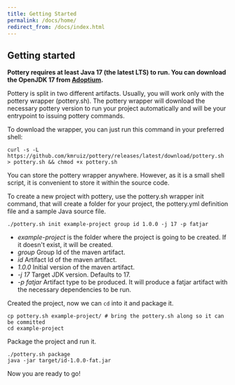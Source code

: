 ```yaml
---
title: Getting Started
permalink: /docs/home/
redirect_from: /docs/index.html
---
```


## Getting started

**Pottery requires at least Java 17 (the latest LTS) to run. You can download the OpenJDK 17 from [Adoptium](https://adoptium.net/).**

Pottery is split in two different artifacts. Usually, you will work only with the pottery wrapper (pottery.sh). The pottery wrapper
will download the necessary pottery version to run your project automatically and will be your entrypoint to issuing pottery
commands.

To download the wrapper, you can just run this command in your preferred shell:

```shell
curl -s -L https://github.com/kmruiz/pottery/releases/latest/download/pottery.sh > pottery.sh && chmod +x pottery.sh
```

You can store the pottery wrapper anywhere. However, as it is a small shell script, it is convenient to store it within the source code.

To create a new project with pottery, use the pottery.sh wrapper init command, that will create a folder for your project, the pottery.yml
definition file and a sample Java source file.

```shell
./pottery.sh init example-project group id 1.0.0 -j 17 -p fatjar
```

* _example-project_ is the folder where the project is going to be created. If it doesn't exist, it will be created.
* _group_ Group Id of the maven artifact.
* _id_ Artifact Id of the maven artifact.
* _1.0.0_ Initial version of the maven artifact.
* _-j 17_ Target JDK version. Defaults to 17.
* _-p fatjar_ Artifact type to be produced. It will produce a fatjar artifact with the necessary dependencies to be run.

Created the project, now we can `cd` into it and package it.

```shell
cp pottery.sh example-project/ # bring the pottery.sh along so it can be committed
cd example-project
```

Package the project and run it.

```shell
./pottery.sh package
java -jar target/id-1.0.0-fat.jar
```

Now you are ready to go!
